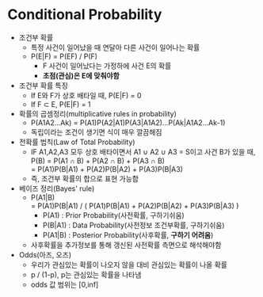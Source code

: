 # Conditional Probability
* 조건부 확률
    * 특정 사건이 일어났을 때 연달아 다른 사건이 일어나는 확률
    * P(E|F) = P(EF) / P(F)
        * F 사건이 일어났다는 가정하에 사건 E의 확률
        * **초점(관심)은 E에 맞춰야함**
* 조건부 확률 특징
    * If E와 F가 상호 배타일 때, P(E|F) = 0
    * If F ⊂ E, P(E|F) = 1
* 확률의 곱셈정리(multiplicative rules in probability)
    * P(A1A2...Ak) = P(A1)P(A2|A1)P(A3|A1A2)...P(Ak|A1A2...Ak-1)
    * 독립이라는 조건이 생기면 식이 매우 깔끔해짐
* 전확률 법칙(Law of Total Probability)
    * IF A1,A2,A3 모두 상호 배타이면서 A1 ∪ A2 ∪ A3 = S이고 사건 B가 있을 때,<br> P(B) = P(A1 ∩ B) + P(A2 ∩ B) + P(A3 ∩ B)<br> = P(A1)P(B|A1) + P(A2)P(B|A2) + P(A3)P(B|A3)
    * 즉, 조건부 확률의 합으로 표현 가능함
* 베이즈 정리(Bayes' rule)
    * P(A1|B) <br>= P(A1)P(B|A1) / ( P(A1)P(B|A1) + P(A2)P(B|A2) + P(A3)P(B|A3) )
        * P(A1) : Prior Probability(사전확률, 구하기쉬움)
        * P(B|A1) : Data Probability(사전정보 조건부확률, 구하기쉬움)
        * P(A1|B) : Posterior Probability(사후확률, **구하기 어려움**)
    * 사후확률을 추가정보를 통해 갱신된 사전확률 측면으로 해석해야함
* Odds(아즈, 오즈)
    * 우리가 관심있는 확률이 나오지 않을 대비 관심있는 확률이 나올 확률
    * p / (1-p), p는 관심있는 확률을 나타냄
    * odds 값 범위는 [0,inf]